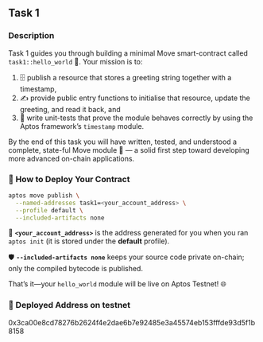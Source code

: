 ## Task 1

### Description

Task 1 guides you through building a minimal Move smart-contract called `task1::hello_world` 🚀.  Your mission is to:
1. 🗄️ publish a resource that stores a greeting string together with a timestamp,
2. ✍️ provide public entry functions to initialise that resource, update the greeting, and read it back, and
3. 🧪 write unit-tests that prove the module behaves correctly by using the Aptos framework’s `timestamp` module.

By the end of this task you will have written, tested, and understood a complete, state-ful Move module 🔗 — a solid first step toward developing more advanced on-chain applications.

### 🚀 How to Deploy Your Contract

```bash
aptos move publish \
  --named-addresses task1=<your_account_address> \
  --profile default \
  --included-artifacts none
```

🔑 **`<your_account_address>`** is the address generated for you when you ran `aptos init` (it is stored under the **default** profile).

🛡️ **`--included-artifacts none`** keeps your source code private on-chain; only the compiled bytecode is published.

That’s it—your `hello_world` module will be live on Aptos Testnet! 🌐


### 🚀 Deployed Address on testnet
0x3ca00e8cd78276b2624f4e2dae6b7e92485e3a45574eb153fffde93d5f1b8158
